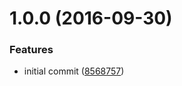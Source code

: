<a name="1.0.0"></a>
# 1.0.0 (2016-09-30)


### Features

* initial commit ([8568757](https://github.com/poppinss/haye/commit/8568757))



